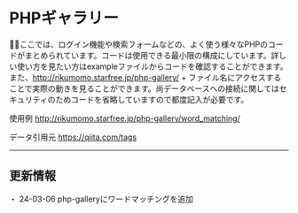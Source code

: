 # PHPギャラリー

💁‍♂️ここでは、ログイン機能や検索フォームなどの、よく使う様々なPHPのコードがまとめられています。コードは使用できる最小限の構成にしています。詳しい使い方を見たい方はexampleファイルからコードを確認することができます。また、http://rikumomo.starfree.jp/php-gallery/ + ファイル名にアクセスすることで実際の動きを見ることができます。尚データベースへの接続に関してはセキュリティのためコードを省略していますので都度記入が必要です。

使用例
http://rikumomo.starfree.jp/php-gallery/word_matching/

データ引用元
https://qiita.com/tags

***

## 更新情報
・ 24-03-06
php-galleryにワードマッチングを追加
